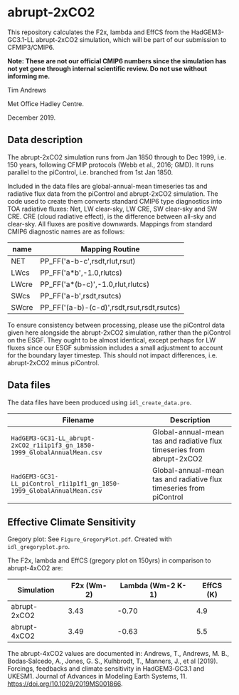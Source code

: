 # abrupt-2xCO2

This repository calculates the F2x, lambda and EffCS from the HadGEM3-GC3.1-LL abrupt-2xCO2 simulation, which will be part of our submission to CFMIP3/CMIP6.

**Note: These are not our official CMIP6 numbers since the simulation has not yet gone through internal scientific review. Do not use without informing me.**

Tim Andrews

Met Office Hadley Centre.

December 2019.

## Data description

The abrupt-2xCO2 simulation runs from Jan 1850 through to Dec 1999, i.e. 150 years, following CFMIP protocols (Webb et al., 2016; GMD).  It runs parallel to the piControl, i.e. branched from 1st Jan 1850.

Included in the data files are global-annual-mean timeseries tas and radiative flux data from the piControl and abrupt-2xCO2 simulation.  The code used to create them converts standard CMIP6 type diagnostics into TOA radiative fluxes: Net, LW clear-sky, LW CRE, SW clear-sky and SW CRE.  CRE (cloud radiative effect), is the difference between all-sky and clear-sky.  All fluxes are positive downwards.  Mappings from standard CMIP6 diagnostic names are as follows:

| name | Mapping Routine |
| ---- | --------------- |
| NET  | PP_FF('a-b-c',rsdt,rlut,rsut) |
| LWcs | PP_FF('a*b',-1.0,rlutcs) |
| LWcre| PP_FF('a*(b-c)',-1.0,rlut,rlutcs) |
| SWcs | PP_FF('a-b',rsdt,rsutcs) |
| SWcre| PP_FF('(a-b)-(c-d)',rsdt,rsut,rsdt,rsutcs) |
  
To ensure consistency between processing, please use the piControl data given here alongside the abrupt-2xCO2 simulation, rather than the piControl on the ESGF.  They ought to be almost identical, except perhaps for LW fluxes since our ESGF submission includes a small adjustment to account for the boundary layer timestep.  This should not impact differences, i.e. abrupt-2xCO2 minus piControl.


## Data files

The data files have been produced using `idl_create_data.pro`.

| Filename | Description |
| -------- | ----------- |
| `HadGEM3-GC31-LL_abrupt-2xCO2_r1i1p1f3_gn_1850-1999_GlobalAnnualMean.csv` | Global-annual-mean tas and radiative flux timeseries from abrupt-2xCO2 |
| `HadGEM3-GC31-LL_piControl_r1i1p1f1_gn_1850-1999_GlobalAnnualMean.csv` | Global-annual-mean tas and radiative flux timeseries from piControl |


## Effective Climate Sensitivity

Gregory plot: See `Figure_GregoryPlot.pdf`.  Created with `idl_gregoryplot.pro`.

The F2x, lambda and EffCS (gregory plot on 150yrs) in comparison to abrupt-4xCO2 are:

| Simulation | F2x (Wm-2) | Lambda (Wm-2 K-1) | EffCS (K) |
| ---------- | ---------- | ----------------- | --------- |
| abrupt-2xCO2 | 3.43 | -0.70 | 4.9 |
| abrupt-4xCO2 | 3.49 | -0.63 | 5.5 |

The abrupt-4xCO2 values are documented in: Andrews, T., Andrews, M. B., Bodas‐Salcedo, A., Jones, G. S., Kulhbrodt, T., Manners, J., et al (2019). Forcings, feedbacks and climate sensitivity in HadGEM3‐GC3.1 and UKESM1. Journal of Advances in Modeling Earth Systems, 11. https://doi.org/10.1029/2019MS001866.


